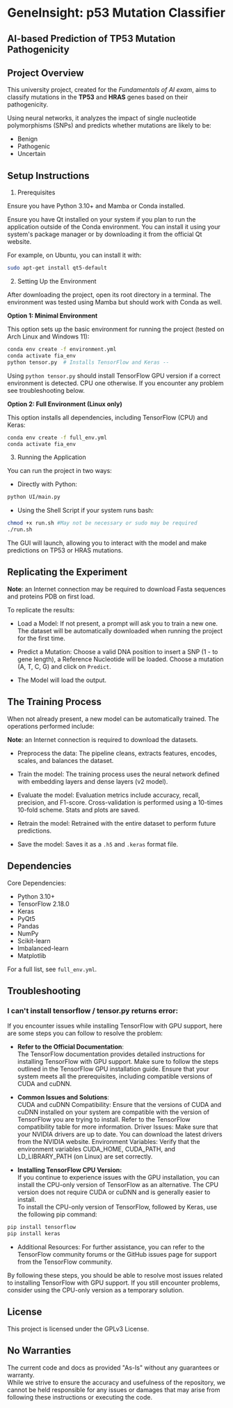 # GeneInsight: p53 Mutation Classifier
## AI-based Prediction of TP53 Mutation Pathogenicity

## **Project Overview**

This university project, created for the *Fundamentals of AI exam*, aims to classify mutations in the **TP53** and **HRAS** genes based on their pathogenicity.

Using neural networks, it analyzes the impact of single nucleotide polymorphisms (SNPs) and predicts whether mutations are likely to be:
- Benign
- Pathogenic
- Uncertain

## Setup Instructions

1. Prerequisites

Ensure you have Python 3.10+ and Mamba or Conda installed.

Ensure you have Qt installed on your system if you plan to run the application outside of the Conda environment. 
You can install it using your system's package manager or by downloading it from the official Qt website.  
  
For example, on Ubuntu, you can install it with:
```sh
sudo apt-get install qt5-default
```

2. Setting Up the Environment

After downloading the project, open its root directory in a terminal.
The environment was tested using Mamba but should work with Conda as well.

**Option 1: Minimal Environment**

This option sets up the basic environment for running the project (tested on Arch Linux and Windows 11):

```sh
conda env create -f environment.yml
conda activate fia_env
python tensor.py  # Installs TensorFlow and Keras -- 
```

Using `python tensor.py` should install TensorFlow GPU version if a correct environment is detected. CPU one otherwise. If you encounter any problem see troubleshooting below.

**Option 2: Full Environment (Linux only)**

This option installs all dependencies, including TensorFlow (CPU) and Keras:

```sh
conda env create -f full_env.yml
conda activate fia_env
```

3. Running the Application

You can run the project in two ways:

- Directly with Python:
```sh
python UI/main.py
```

- Using the Shell Script if your system runs bash:
```sh
chmod +x run.sh #May not be necessary or sudo may be required
./run.sh
```

The GUI will launch, allowing you to interact with the model and make predictions on TP53 or HRAS mutations.

## Replicating the Experiment

**Note**: an Internet connection may be required to download Fasta sequences and proteins PDB on first load.  

To replicate the results:

- Load a Model:
    If not present, a prompt will ask you to train a new one.
    The dataset will be automatically downloaded when running the project for the first time.

- Predict a Mutation:
    Choose a valid DNA position to insert a SNP (1 - to gene length), a Reference Nucleotide will be loaded.
    Choose a mutation (A, T, C, G) and click on `Predict`.

- The Model will load the output.

## The Training Process

When not already present, a new model can be automatically trained. The operations performed include:

**Note**: an Internet connection is required to download the datasets.  

- Preprocess the data:
    The pipeline cleans, extracts features, encodes, scales, and balances the dataset.

- Train the model:
    The training process uses the neural network defined with embedding layers and dense layers (v2 model).

- Evaluate the model:
    Evaluation metrics include accuracy, recall, precision, and F1-score.
    Cross-validation is performed using a 10-times 10-fold scheme.
    Stats and plots are saved.

- Retrain the model:
    Retrained with the entire dataset to perform future predictions.

- Save the model:
    Saves it as a `.h5` and `.keras` format file.

## Dependencies

Core Dependencies:

- Python 3.10+
- TensorFlow 2.18.0
- Keras
- PyQt5
- Pandas
- NumPy
- Scikit-learn
- Imbalanced-learn
- Matplotlib

For a full list, see `full_env.yml`.

## Troubleshooting

### I can't install tensorflow / tensor.py returns error:  
If you encounter issues while installing TensorFlow with GPU support, here are some steps you can follow to resolve the problem:  

* **Refer to the Official Documentation**:  
    The TensorFlow documentation provides detailed instructions for installing TensorFlow with GPU support. Make sure to follow the steps outlined in the TensorFlow GPU installation guide.
    Ensure that your system meets all the prerequisites, including compatible versions of CUDA and cuDNN.

* **Common Issues and Solutions**:  
    CUDA and cuDNN Compatibility: Ensure that the versions of CUDA and cuDNN installed on your system are compatible with the version of TensorFlow you are trying to install. Refer to the TensorFlow compatibility table for more information.
    Driver Issues: Make sure that your NVIDIA drivers are up to date. You can download the latest drivers from the NVIDIA website.
    Environment Variables: Verify that the environment variables CUDA_HOME, CUDA_PATH, and LD_LIBRARY_PATH (on Linux) are set correctly.

* **Installing TensorFlow CPU Version:**  
    If you continue to experience issues with the GPU installation, you can install the CPU-only version of TensorFlow as an alternative. The CPU version does not require CUDA or cuDNN and is generally easier to install.  
    To install the CPU-only version of TensorFlow, followed by Keras, use the following pip command:

```sh
pip install tensorflow
pip install keras 
```

* Additional Resources:
    For further assistance, you can refer to the TensorFlow community forums or the GitHub issues page for support from the TensorFlow community.

By following these steps, you should be able to resolve most issues related to installing TensorFlow with GPU support. If you still encounter problems, consider using the CPU-only version as a temporary solution.


## License

This project is licensed under the GPLv3 License.

## No Warranties

The current code and docs as provided "As-Is" without any guarantees or warranty.  
While we strive to ensure the accuracy and usefulness of the repository, we cannot be held responsible for any issues or damages that may arise from following these instructions or executing the code.